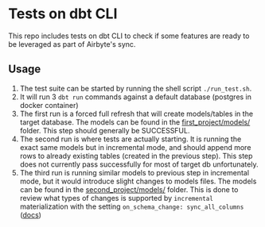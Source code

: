 # Tests on dbt CLI

This repo includes tests on dbt CLI to check if some features are ready to be leveraged as part of Airbyte's sync.

## Usage

1. The test suite can be started by running the shell script `./run_test.sh`.
2. It will run 3 `dbt run` commands against a default database (postgres in docker container)
3. The first run is a forced full refresh that will create models/tables in the target database. The models can be found in the [first_project/models/](first_project/models) folder. This step should generally be SUCCESSFUL.
4. The second run is where tests are actually starting. It is running the exact same models but in incremental mode, and should append more rows to already existing tables (created in the previous step). This step does not currently pass successfully for most of target db unfortunately.
5. The third run is running similar models to previous step in incremental mode, but it would introduce slight changes to models files. The models can be found in the [second_project/models/](second_project/models) folder. This is done to review what types of changes is supported by `incremental` materialization with the setting `on_schema_change: sync_all_columns` ([docs](https://docs.getdbt.com/docs/building-a-dbt-project/building-models/configuring-incremental-models#what-if-the-columns-of-my-incremental-model-change))